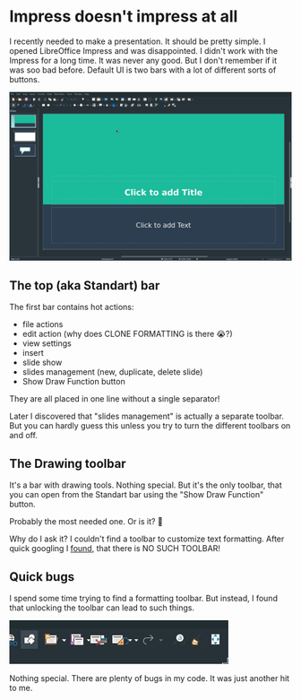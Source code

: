 # Impress doesn't impress at all

I recently needed to make a presentation. It should be pretty simple. I opened
LibreOffice Impress and was disappointed. I didn't work with the Impress for a
long time. It was never any good. But I don't remember if it was soo bad before.
Default UI is two bars with a lot of different sorts of buttons.

![The main window](/img/impress_main.png)

## The top (aka Standart) bar

The first bar contains hot actions:

* file actions
* edit action (why does CLONE FORMATTING is there :sob:?)
* view settings
* insert
* slide show
* slides management (new, duplicate, delete slide)
* Show Draw Function button

They are all placed in one line without a single separator!

Later I discovered that "slides management" is actually a separate toolbar. But
you can hardly guess this unless you try to turn the different toolbars on and
off.

## The Drawing toolbar

It's a bar with drawing tools. Nothing special. But it's the only toolbar, that
you can open from the Standart bar using the "Show Draw Function" button.

Probably the most needed one. Or is it? :thinking:

Why do I ask it? I couldn't find a toolbar to customize text formatting.
After quick googling I [found][ask_formatting], that there is NO SUCH TOOLBAR!

[ask_formatting]: https://ask.libreoffice.org/en/question/64803/how-to-make-the-text-formatting-toolbar-permanent-in-impress/

## Quick bugs

I spend some time trying to find a formatting toolbar. But instead, I found that
unlocking the toolbar can lead to such things.

![The Impress bug](/img/impress_bug.png)

Nothing special. There are plenty of bugs in my code. It was just another hit to
me.
